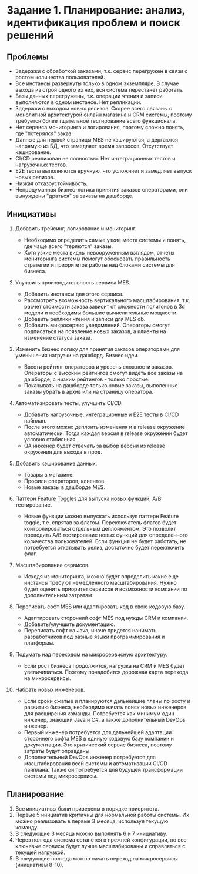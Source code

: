 # Задание 1. Планирование: анализ, идентификация проблем и поиск решений

## Проблемы

- Задержки с обработкой заказами, т.к. сервис перегружен в связи с ростом количества пользователей.
- Все инстансы развернуты только в одном экземпляре. В случае выхода из строя одного из них, вся система перестанет работать.
- Базы данных перегружены, т.к. операции чтения и записи выполняются в одном инстансе. Нет репликации.
- Задержки с выходом новых релизов. Скорее всего связаны с монолитной архитектурой онлайн магазина и CRM системы, поэтому требуется более тщательное тестирование всего функционала.
- Нет сервиса мониторинга и логирования, поэтому сложно понять, где "потерялся" заказ.
- Данные для первой страницы MES не кэшируются, а дергаются напрямую из БД, что замедляет время запросов. Отсутствует кэширование.
- CI/CD реализован не полностью. Нет интеграционных тестов и нагрузочных тестов.
- E2E тесты выполняются вручную, что усложняет и замедляет выпуск новых релизов.
- Низкая отказоустойчивость.
- Непродуманная бизнес-логика принятия заказов операторами, они вынуждены "драться" за заказы на дашборде.

## Инициативы

1. Добавить трейсинг, логирование и мониторинг.
    - Необходимо определить самые узкие места системы и понять, где чаще всего "теряются" заказы.
    - Хотя узкие места видны невооруженным взглядом, отчеты мониторинга системы помогут обосновать правильность стратегии и приоритетов работы над блоками системы для бизнеса. 

2. Улучшить производительность сервиса MES.
    - Добавить инстансы для этого сервиса.
    - Рассмотреть возможность вертикального масштабирования, т.к. расчет стоимости заказа зависит от сложности полигонов в 3d модели и необходимы большие вычислительные мощности.
    - Добавить реплики чтения и записи для MES db.
    - Добавить микросервис уведомлений. Операторы смогут подписаться на появление новых заказов, а клиенты на изменение статуса заказа.

3. Изменить бизнес логику для принятия заказов операторами для уменьшения нагрузки на дашборд. Бизнес идеи.
    - Ввести рейтинг операторов и уровень сложности заказов. Операторы с высоким рейтингов смогут видеть все заказы на дашборде, с низким рейтингов - только простые.
    - Показывать на дашборде только новые заказы, выполенные заказы убрать в архив или на страницу оператора.

4. Автоматизировать тесты, улучшить CI/CD.
    - Добавить нагрузочные, интеграционные и E2E тесты в CI/CD пайплан.
    - После этого можно деплоить изменения и в release окружение автоматически. Тогда каждая версия в release окружении будет условно стабильная. 
    - QA инженер будет отвечать за выбор версии из release окружения для выхода в прод.

5. Добавить кэширование данных.
    - Товары в магазине.
    - Профили операторов, клиентов.
    - Новые заказы в дашборде MES.

6. Паттерн [Feature Toggles](https://martinfowler.com/articles/feature-toggles.html) для выпуска новых функций, A/B тестирование.
    - Новые функции можно выпускать используя паттерн Feature toggle, т.е. спрятав за флагом. Переключатель флагов будет контролироваться отдельным деплойментом. Это позволит проводить A/B тестирование новых функций для определенного количества пользователей. Если функция не будет работать, не потребуется откатывать релиз, достаточно будет переключить флаг.

7. Масштабирование сервисов.
    - Исходя из мониторинга, можно будет определить какие еще инстансы требуют немедленного масштабирования. Нужно будет оценить приоритет сервисов и возможности компании по дополнительным затратам.

8. Переписать софт MES или адаптировать код в свою кодовую базу.
    - Адаптировать сторонний софт MES под нужды CRM и компании.
    - Добавить/улучшить документацию.
    - Переписать софт на Java, иначе придется нанимать разработчиков под разные языки программирования и платформы.

9. Подумать над переходом на микросервисную архитектуру.
    - Если рост бизнеса продолжится, нагрузка на CRM и MES будет увеличиваться. Поэтому понадобится дорожная карта перехода на микросервисы. 

10. Набрать новых инженеров.
    - Если сроки сжатые и планируются дальнейшие планы по росту и развитию бизнеса, необходимо начать поиск новых инженеров для расширения команды. Потребуется как минимум один инженер, знающий Java и C#, а также дополнительный DevOps инженер.
    - Первый инженер потребуется для дальнейшей адаптации стороннего софта MES в единую кодовую базу компании и документации. Это критический сервис бизнеса, поэтому затраты будут оправданы.
    - Дополнительный DevOps инженер потребуется для масштабирования всей системы и автоматизации CI/CD пайплана. Также он потребуется для будущей трансформации системы под микросервисы.

## Планирование

1. Все инициативы были приведены в порядке приоритета.
2. Первые 5 инициатив критичны для нормальной работы системы. Их можно реализовать в первые 3 месяца, используя текущую команду.
3. В следующие 3 месяца можно выполнять 6 и 7 инициативу.
4. Через полгода система останется в прежней конфигурации, но все ключевые сервисы будут лучше масштабированы и справляться с текущей нагрузкой.
5. В следующие полгода можно начать переход на микросервисы (инициативы 8-10).
